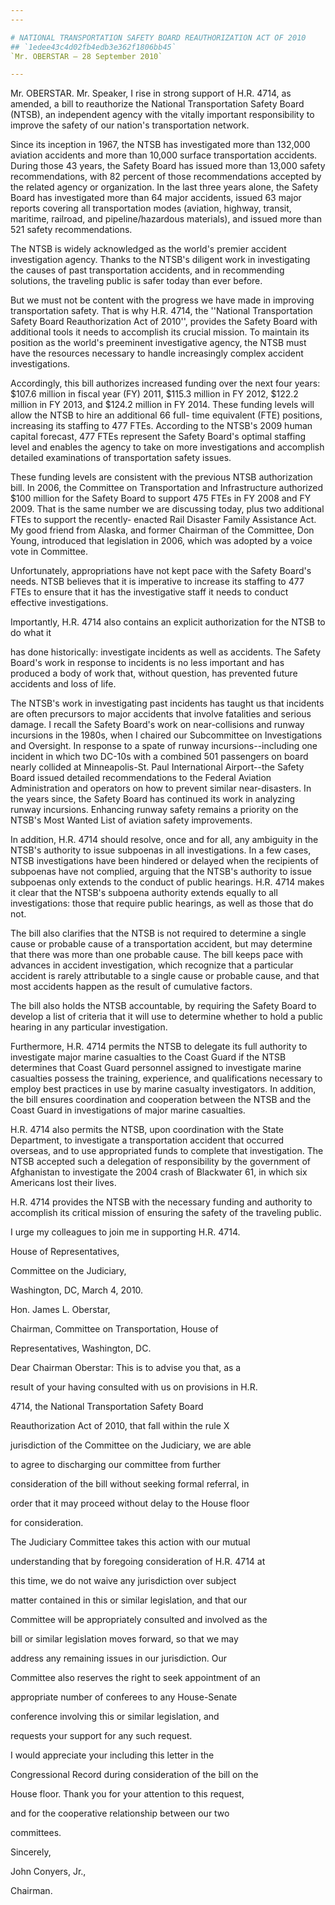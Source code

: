 ```yaml
---
---

# NATIONAL TRANSPORTATION SAFETY BOARD REAUTHORIZATION ACT OF 2010
## `1edee43c4d02fb4edb3e362f1806bb45`
`Mr. OBERSTAR — 28 September 2010`

---
```



Mr. OBERSTAR. Mr. Speaker, I rise in strong support of H.R. 4714, as 
amended, a bill to reauthorize the National Transportation Safety Board 
(NTSB), an independent agency with the vitally important responsibility 
to improve the safety of our nation's transportation network.

Since its inception in 1967, the NTSB has investigated more than 
132,000 aviation accidents and more than 10,000 surface transportation 
accidents. During those 43 years, the Safety Board has issued more than 
13,000 safety recommendations, with 82 percent of those recommendations 
accepted by the related agency or organization. In the last three years 
alone, the Safety Board has investigated more than 64 major accidents, 
issued 63 major reports covering all transportation modes (aviation, 
highway, transit, maritime, railroad, and pipeline/hazardous 
materials), and issued more than 521 safety recommendations.

The NTSB is widely acknowledged as the world's premier accident 
investigation agency. Thanks to the NTSB's diligent work in 
investigating the causes of past transportation accidents, and in 
recommending solutions, the traveling public is safer today than ever 
before.

But we must not be content with the progress we have made in 
improving transportation safety. That is why H.R. 4714, the ''National 
Transportation Safety Board Reauthorization Act of 2010'', provides the 
Safety Board with additional tools it needs to accomplish its crucial 
mission. To maintain its position as the world's preeminent 
investigative agency, the NTSB must have the resources necessary to 
handle increasingly complex accident investigations.

Accordingly, this bill authorizes increased funding over the next 
four years: $107.6 million in fiscal year (FY) 2011, $115.3 million in 
FY 2012, $122.2 million in FY 2013, and $124.2 million in FY 2014. 
These funding levels will allow the NTSB to hire an additional 66 full-
time equivalent (FTE) positions, increasing its staffing to 477 FTEs. 
According to the NTSB's 2009 human capital forecast, 477 FTEs represent 
the Safety Board's optimal staffing level and enables the agency to 
take on more investigations and accomplish detailed examinations of 
transportation safety issues.

These funding levels are consistent with the previous NTSB 
authorization bill. In 2006, the Committee on Transportation and 
Infrastructure authorized $100 million for the Safety Board to support 
475 FTEs in FY 2008 and FY 2009. That is the same number we are 
discussing today, plus two additional FTEs to support the recently-
enacted Rail Disaster Family Assistance Act. My good friend from 
Alaska, and former Chairman of the Committee, Don Young, introduced 
that legislation in 2006, which was adopted by a voice vote in 
Committee.

Unfortunately, appropriations have not kept pace with the Safety 
Board's needs. NTSB believes that it is imperative to increase its 
staffing to 477 FTEs to ensure that it has the investigative staff it 
needs to conduct effective investigations.

Importantly, H.R. 4714 also contains an explicit authorization for 
the NTSB to do what it


has done historically: investigate incidents as well as accidents. The 
Safety Board's work in response to incidents is no less important and 
has produced a body of work that, without question, has prevented 
future accidents and loss of life.

The NTSB's work in investigating past incidents has taught us that 
incidents are often precursors to major accidents that involve 
fatalities and serious damage. I recall the Safety Board's work on 
near-collisions and runway incursions in the 1980s, when I chaired our 
Subcommittee on Investigations and Oversight. In response to a spate of 
runway incursions--including one incident in which two DC-10s with a 
combined 501 passengers on board nearly collided at Minneapolis-St. 
Paul International Airport--the Safety Board issued detailed 
recommendations to the Federal Aviation Administration and operators on 
how to prevent similar near-disasters. In the years since, the Safety 
Board has continued its work in analyzing runway incursions. Enhancing 
runway safety remains a priority on the NTSB's Most Wanted List of 
aviation safety improvements.

In addition, H.R. 4714 should resolve, once and for all, any 
ambiguity in the NTSB's authority to issue subpoenas in all 
investigations. In a few cases, NTSB investigations have been hindered 
or delayed when the recipients of subpoenas have not complied, arguing 
that the NTSB's authority to issue subpoenas only extends to the 
conduct of public hearings. H.R. 4714 makes it clear that the NTSB's 
subpoena authority extends equally to all investigations: those that 
require public hearings, as well as those that do not.

The bill also clarifies that the NTSB is not required to determine a 
single cause or probable cause of a transportation accident, but may 
determine that there was more than one probable cause. The bill keeps 
pace with advances in accident investigation, which recognize that a 
particular accident is rarely attributable to a single cause or 
probable cause, and that most accidents happen as the result of 
cumulative factors.

The bill also holds the NTSB accountable, by requiring the Safety 
Board to develop a list of criteria that it will use to determine 
whether to hold a public hearing in any particular investigation.

Furthermore, H.R. 4714 permits the NTSB to delegate its full 
authority to investigate major marine casualties to the Coast Guard if 
the NTSB determines that Coast Guard personnel assigned to investigate 
marine casualties possess the training, experience, and qualifications 
necessary to employ best practices in use by marine casualty 
investigators. In addition, the bill ensures coordination and 
cooperation between the NTSB and the Coast Guard in investigations of 
major marine casualties.

H.R. 4714 also permits the NTSB, upon coordination with the State 
Department, to investigate a transportation accident that occurred 
overseas, and to use appropriated funds to complete that investigation. 
The NTSB accepted such a delegation of responsibility by the government 
of Afghanistan to investigate the 2004 crash of Blackwater 61, in which 
six Americans lost their lives.

H.R. 4714 provides the NTSB with the necessary funding and authority 
to accomplish its critical mission of ensuring the safety of the 
traveling public.

I urge my colleagues to join me in supporting H.R. 4714.





















 House of Representatives,



















 Committee on the Judiciary,



















Washington, DC, March 4, 2010.


 Hon. James L. Oberstar,


 Chairman, Committee on Transportation, House of 




 Representatives, Washington, DC.



 Dear Chairman Oberstar: This is to advise you that, as a 


 result of your having consulted with us on provisions in H.R. 


 4714, the National Transportation Safety Board 


 Reauthorization Act of 2010, that fall within the rule X 


 jurisdiction of the Committee on the Judiciary, we are able 


 to agree to discharging our committee from further 


 consideration of the bill without seeking formal referral, in 


 order that it may proceed without delay to the House floor 


 for consideration.



 The Judiciary Committee takes this action with our mutual 


 understanding that by foregoing consideration of H.R. 4714 at 


 this time, we do not waive any jurisdiction over subject 


 matter contained in this or similar legislation, and that our 


 Committee will be appropriately consulted and involved as the 


 bill or similar legislation moves forward, so that we may 


 address any remaining issues in our jurisdiction. Our 


 Committee also reserves the right to seek appointment of an 


 appropriate number of conferees to any House-Senate 


 conference involving this or similar legislation, and 


 requests your support for any such request.



 I would appreciate your including this letter in the 


 Congressional Record during consideration of the bill on the 


 House floor. Thank you for your attention to this request, 


 and for the cooperative relationship between our two 


 committees.





 Sincerely,
























John Conyers, Jr.,


 Chairman.